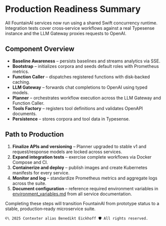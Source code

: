 # Production Readiness Summary

All FountainAI services now run using a shared Swift concurrency runtime. Integration tests cover cross‑service workflows against a real Typesense instance and the LLM Gateway proxies requests to OpenAI.

## Component Overview
- **Baseline Awareness** – persists baselines and streams analytics via SSE.
- **Bootstrap** – initializes corpora and seeds default roles with Prometheus metrics.
- **Function Caller** – dispatches registered functions with disk‑backed caching.
- **LLM Gateway** – forwards chat completions to OpenAI using typed models.
- **Planner** – orchestrates workflow execution across the LLM Gateway and Function Caller.
- **Tools Factory** – registers tool definitions and validates OpenAPI documents.
- **Persistence** – stores corpora and tool data in Typesense.

## Path to Production
1. **Finalize APIs and versioning** – Planner upgraded to stable v1 and request/response models are locked across services.
2. **Expand integration tests** – exercise complete workflows via Docker Compose and CI.
3. **Containerize and deploy** – publish images and create Kubernetes manifests for every service.
4. **Monitor and log** – standardize Prometheus metrics and aggregate logs across the suite.
5. **Document configuration** – reference required environment variables in [environment_variables.md](../../../../../docs/environment_variables.md) from all service documentation.

Completing these steps will transition FountainAI from prototype status to a stable, production‑ready microservice suite.

```` text
©\ 2025 Contexter alias Benedikt Eickhoff 🛡️ All rights reserved.
````

